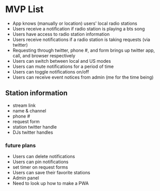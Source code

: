 # MVP List
+ App knows (manually or location) users' local radio stations
+ Users receive a notification if radio station is playing a bts song
+ Users have access to radio station information
+ Users receive notifications if a radio station is taking requests (via twitter)
+ Requesting through twitter, phone #, and form brings up twitter app, call, and browser respectively
+ Users can switch between local and US modes
+ Users can mute notifications for a period of time
+ Users can toggle notifications on/off
+ Users can receive event notices from admin (me for the time being)

## Station information
+ stream link
+ name & channel
+ phone #
+ request form
+ station twitter handle
+ DJs twitter handles

### future plans
+ Users can delete notifications
+ Users can pin notifications
+ set timer on request forms
+ Users can save their favorite stations
+ Admin panel
+ Need to look up how to make a PWA 

